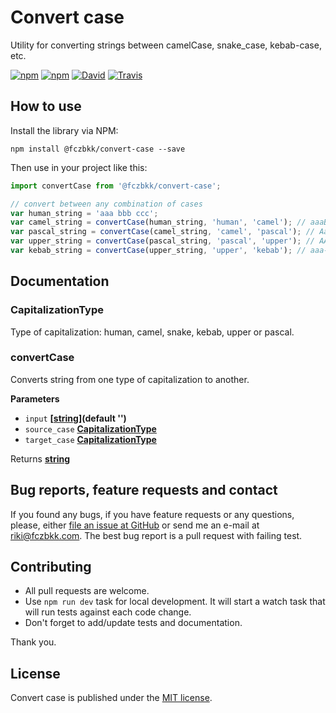# Convert case

Utility for converting strings between camelCase, snake_case, kebab-case, etc.

[![npm](https://img.shields.io/npm/v/@fczbkk/convert-case.svg?maxAge=2592000)](https://www.npmjs.com/package/@fczbkk/convert-case)
[![npm](https://img.shields.io/github/license/fczbkk/convert-case.svg?maxAge=2592000)](https://github.com/fczbkk/convert-case/blob/master/LICENSE)
[![David](https://img.shields.io/david/fczbkk/convert-case.svg?maxAge=2592000)](https://david-dm.org/fczbkk/convert-case)
[![Travis](https://img.shields.io/travis/fczbkk/convert-case.svg?maxAge=2592000)](https://travis-ci.org/fczbkk/convert-case)

## How to use

Install the library via NPM:

```shell
npm install @fczbkk/convert-case --save
```

Then use in your project like this:

```javascript
import convertCase from '@fczbkk/convert-case';

// convert between any combination of cases
var human_string = 'aaa bbb ccc';
var camel_string = convertCase(human_string, 'human', 'camel'); // aaaBbbCcc
var pascal_string = convertCase(camel_string, 'camel', 'pascal'); // AaaBbbCcc
var upper_string = convertCase(pascal_string, 'pascal', 'upper'); // AAA_BBB_CCC
var kebab_string = convertCase(upper_string, 'upper', 'kebab'); // aaa-bbb-ccc
```

## Documentation

<!-- Generated by documentation.js. Update this documentation by updating the source code. -->

### CapitalizationType

Type of capitalization: human, camel, snake, kebab, upper or pascal.

### convertCase

Converts string from one type of capitalization to another.

**Parameters**

-   `input` **\[[string](https://developer.mozilla.org/en-US/docs/Web/JavaScript/Reference/Global_Objects/String)](default '')** 
-   `source_case` **[CapitalizationType](#capitalizationtype)** 
-   `target_case` **[CapitalizationType](#capitalizationtype)** 

Returns **[string](https://developer.mozilla.org/en-US/docs/Web/JavaScript/Reference/Global_Objects/String)** 

## Bug reports, feature requests and contact

If you found any bugs, if you have feature requests or any questions, please, either [file an issue at GitHub](https://github.com/fczbkk/convert-case/issues) or send me an e-mail at <a href="mailto:riki@fczbkk.com">riki@fczbkk.com</a>. The best bug report is a pull request with failing test.

## Contributing

-   All pull requests are welcome.
-   Use `npm run dev` task for local development. It will start a watch task that will run tests against each code change.
-   Don't forget to add/update tests and documentation.

Thank you.

## License

Convert case is published under the [MIT license](https://github.com/fczbkk/convert-case/blob/master/LICENSE).

